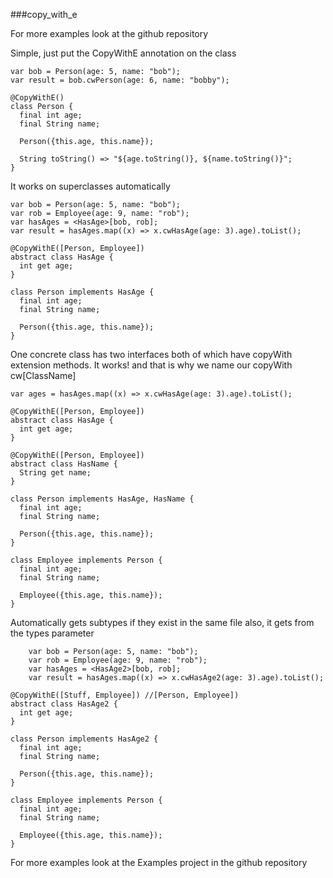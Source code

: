 ###copy_with_e

For more examples look at the github repository

Simple, just put the CopyWithE annotation on the class
```
var bob = Person(age: 5, name: "bob");
var result = bob.cwPerson(age: 6, name: "bobby");

@CopyWithE()
class Person {
  final int age;
  final String name;

  Person({this.age, this.name});

  String toString() => "${age.toString()}, ${name.toString()}";
}
```
It works on superclasses automatically
```
var bob = Person(age: 5, name: "bob");
var rob = Employee(age: 9, name: "rob");
var hasAges = <HasAge>[bob, rob];
var result = hasAges.map((x) => x.cwHasAge(age: 3).age).toList();

@CopyWithE([Person, Employee])
abstract class HasAge {
  int get age;
}

class Person implements HasAge {
  final int age;
  final String name;

  Person({this.age, this.name});
}
```
One concrete class has two interfaces both
  of which have copyWith extension methods.  It works! and that is why we name our copyWith cw[ClassName]
```
var ages = hasAges.map((x) => x.cwHasAge(age: 3).age).toList();

@CopyWithE([Person, Employee])
abstract class HasAge {
  int get age;
}

@CopyWithE([Person, Employee])
abstract class HasName {
  String get name;
}

class Person implements HasAge, HasName {
  final int age;
  final String name;

  Person({this.age, this.name});
}

class Employee implements Person {
  final int age;
  final String name;

  Employee({this.age, this.name});
}
```

Automatically gets subtypes if they exist in the same file 
 also, it gets from the types parameter
```
    var bob = Person(age: 5, name: "bob");
    var rob = Employee(age: 9, name: "rob");
    var hasAges = <HasAge2>[bob, rob];
    var result = hasAges.map((x) => x.cwHasAge2(age: 3).age).toList();

@CopyWithE([Stuff, Employee]) //[Person, Employee])
abstract class HasAge2 {
  int get age;
}

class Person implements HasAge2 {
  final int age;
  final String name;

  Person({this.age, this.name});
}

class Employee implements Person {
  final int age;
  final String name;

  Employee({this.age, this.name});
}
```

For more examples look at the Examples project in the github repository
